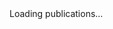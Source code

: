 <!DOCTYPE HTML PUBLIC "-//W3C//DTD HTML 4.01 Transitional//EN" "http://www.w3.org/TR/html4/loose.dtd">
<html>
<body>
 <link rel='stylesheet' href='http://publicationslist.org/embed.css'>
 
 <div id='publistdiv' class='publist'>Loading publications...</div>
  <script src='http://publicationslist.org/data/A_Liberzon/publist.js'></script>
  <script src='http://publicationslist.org/embed.js'></script>
</body>
</html>